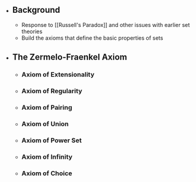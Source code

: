 - ## Background
	- Response to [[Russell's Paradox]] and other issues with earlier set theories
	- Build the axioms that define the basic properties of sets
- ## The Zermelo-Fraenkel Axiom
	- ### Axiom of Extensionality
	- ### Axiom of Regularity
	- ### Axiom of Pairing
	- ### Axiom of Union
	- ### Axiom of Power Set
	- ### Axiom of Infinity
	- ### Axiom of Choice